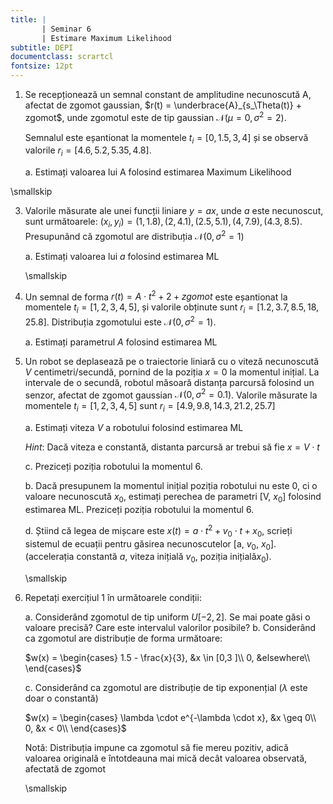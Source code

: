 ```yaml
---
title: | 
       | Seminar 6
       | Estimare Maximum Likelihood
subtitle: DEPI
documentclass: scrartcl
fontsize: 12pt
---
```


1. Se recepționează un semnal constant de amplitudine necunoscută A, afectat de zgomot gaussian, $r(t) = \underbrace{A}_{s_\Theta(t)} + zgomot$,
unde zgomotul este de tip gaussian $\mathcal{N}(\mu = 0, \sigma^2 = 2)$. 

   Semnalul este eșantionat la momentele $t_i = [0,1.5,3,4]$ și se observă valorile $r_i = [4.6, 5.2, 5.35, 4.8]$.

   a. Estimați valoarea lui A folosind estimarea Maximum Likelihood

\smallskip


3. Valorile măsurate ale unei funcții liniare $y = ax$, unde $a$ este necunoscut, sunt următoarele:
$(x_i, y_i) = {(1,1.8),(2,4.1),(2.5, 5.1),(4,7.9),(4.3, 8.5)}$. 
Presupunând că zgomotul are distribuția $\mathcal{N}(0,\sigma^2=1)$

    a. Estimați valoarea lui $a$ folosind estimarea ML

    \smallskip
    

4. Un semnal de forma $r(t) = A \cdot t^2 + 2 + zgomot$ este eșantionat la momentele  $t_i = [1,2,3,4,5]$,
 și valorile obținute sunt $r_i = [1.2, 3.7, 8.5, 18, 25.8]$. Distribuția zgomotului este 
 $\mathcal{N}(0,\sigma^2=1)$. 
 
    a. Estimați parametrul $A$ folosind estimarea ML


2. Un robot se deplasează pe o traiectorie liniară cu o viteză necunoscută $V$ centimetri/secundă,
pornind de la poziția $x = 0$ la momentul inițial. 
La intervale de o secundă, robotul măsoară distanța parcursă folosind un senzor, afectat de zgomot gaussian $\mathcal{N}(0,\sigma^2=0.1)$.
Valorile măsurate la momentele $t_i = [1,2,3,4,5]$ sunt $r_i = [4.9, 9.8, 14.3, 21.2, 25.7]$

   a. Estimați viteza $V$ a robotului folosind estimarea ML

      *Hint*: Dacă viteza e constantă, distanta parcursă ar trebui să fie $x = V \cdot t$ 

   c. Preziceți poziția robotului la momentul $6$.
   
   b. Dacă presupunem la momentul inițial poziția robotului nu este 0, ci o valoare necunoscută $x_0$, estimați perechea de parametri [V, $x_0$]
   folosind estimarea ML. Preziceți poziția robotului la momentul $6$.

   d. Știind că legea de mișcare este $x(t) = a \cdot t^2 + v_0 \cdot t + x_0$, scrieți sistemul de ecuații pentru găsirea necunoscutelor [a, $v_0$, $x_0$]. 
   (accelerația constantă $a$, viteza inițială $v_0$, poziția inițială$x_0$).

   \smallskip

2. Repetați exercițiul 1 în următoarele condiții:

   a. Considerând zgomotul de tip uniform $U[-2, 2]$. Se mai poate găsi o valoare precisă? Care este intervalul valorilor posibile?
   b. Considerând ca zgomotul are distribuție de forma următoare:
    
      $w(x) = \begin{cases}
      1.5 - \frac{x}{3}, &x \in [0,3 ]\\
      0, &elsewhere\\
      \end{cases}$

   c. Considerând ca zgomotul are distribuție de tip exponențial ($\lambda$ este doar o constantă)
    
      $w(x) = \begin{cases}
      \lambda \cdot e^{-\lambda \cdot x}, &x \geq 0\\
      0, &x < 0\\
      \end{cases}$
       
      Notă: Distribuția impune ca zgomotul să fie mereu pozitiv, adică valoarea originală e întotdeauna mai mică decât valoarea observată, afectată de zgomot

    \smallskip

